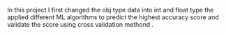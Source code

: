 In this project I first changed the obj type data into int and float type the applied different ML algorithms to predict the highest accuracy score and validate the score using cross validation methond .

